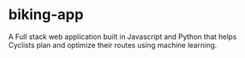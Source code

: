 # biking-app
A Full stack web application built in Javascript and Python that helps Cyclists plan and optimize their routes using machine learning.
